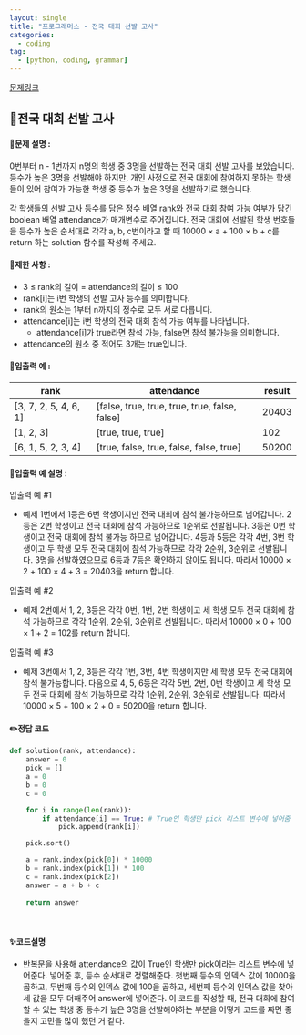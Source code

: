 ```yaml
---
layout: single
title: "프로그래머스 - 전국 대회 선발 고사"
categories: 
  - coding
tag:
  - [python, coding, grammar]
--- 
```

[문제링크](https://school.programmers.co.kr/learn/courses/30/lessons/181851)  

## 📌전국 대회 선발 고사

#### 📖문제 설명 :  
0번부터 n - 1번까지 n명의 학생 중 3명을 선발하는 전국 대회 선발 고사를 보았습니다. 등수가 높은 3명을 선발해야 하지만, 개인 사정으로 전국 대회에 참여하지 못하는 학생들이 있어 참여가 가능한 학생 중 등수가 높은 3명을 선발하기로 했습니다.

각 학생들의 선발 고사 등수를 담은 정수 배열 rank와 전국 대회 참여 가능 여부가 담긴 boolean 배열 attendance가 매개변수로 주어집니다. 전국 대회에 선발된 학생 번호들을 등수가 높은 순서대로 각각 a, b, c번이라고 할 때 10000 × a + 100 × b + c를 return 하는 solution 함수를 작성해 주세요.

#### 📖제한 사항 :  
- 3 ≤ rank의 길이 = attendance의 길이 ≤ 100
- rank[i]는 i번 학생의 선발 고사 등수를 의미합니다.
- rank의 원소는 1부터 n까지의 정수로 모두 서로 다릅니다.
- attendance[i]는 i번 학생의 전국 대회 참석 가능 여부를 나타냅니다.
  - attendance[i]가 true라면 참석 가능, false면 참석 불가능을 의미합니다.
- attendance의 원소 중 적어도 3개는 true입니다.
  
#### 📖입출력 예 : 

|rank|attendance|result|
|---|---|---|
|[3, 7, 2, 5, 4, 6, 1]|[false, true, true, true, true, false, false]|20403|
|[1, 2, 3]|[true, true, true]|102|
|[6, 1, 5, 2, 3, 4]|[true, false, true, false, false, true]|50200|

#### 📖입출력 예 설명 : 
입출력 예 #1
- 예제 1번에서 1등은 6번 학생이지만 전국 대회에 참석 불가능하므로 넘어갑니다. 2등은 2번 학생이고 전국 대회에 참석 가능하므로 1순위로 선발됩니다.
  3등은 0번 학생이고 전국 대회에 참석 불가능 하므로 넘어갑니다.
  4등과 5등은 각각 4번, 3번 학생이고 두 학생 모두 전국 대회에 참석 가능하므로 각각 2순위, 3순위로 선발됩니다.
  3명을 선발하였으므로 6등과 7등은 확인하지 않아도 됩니다. 따라서 10000 × 2 + 100 × 4 + 3 = 20403을 return 합니다.

입출력 예 #2
- 예제 2번에서 1, 2, 3등은 각각 0번, 1번, 2번 학생이고 세 학생 모두 전국 대회에 참석 가능하므로
  각각 1순위, 2순위, 3순위로 선발됩니다. 따라서 10000 × 0 + 100 × 1 + 2 = 102를 return 합니다.

입출력 예 #3
- 예제 3번에서 1, 2, 3등은 각각 1번, 3번, 4번 학생이지만 세 학생 모두 전국 대회에 참석 불가능합니다.
  다음으로 4, 5, 6등은 각각 5번, 2번, 0번 학생이고 세 학생 모두 전국 대회에 참석 가능하므로 각각 1순위, 2순위, 3순위로 선발됩니다.
  따라서 10000 × 5 + 100 × 2 + 0 = 50200을 return 합니다.

#### ✏️정답 코드
```python
def solution(rank, attendance):
    answer = 0
    pick = []
    a = 0
    b = 0
    c = 0

    for i in range(len(rank)): 
        if attendance[i] == True: # True인 학생만 pick 리스트 변수에 넣어줌
            pick.append(rank[i])

    pick.sort() 

    a = rank.index(pick[0]) * 10000 
    b = rank.index(pick[1]) * 100 
    c = rank.index(pick[2]) 
    answer = a + b + c 
        
    return answer
```

<br>

#### ✨코드설명
- 반복문을 사용해 attendance의 값이 True인 학생만 pick이라는 리스트 변수에 넣어준다. 넣어준 후, 등수 순서대로 정렬해준다.
  첫번째 등수의 인덱스 값에 10000을 곱하고, 두번째 등수의 인덱스 값에 100을 곱하고, 세번째 등수의 인덱스 값을 찾아 세 값을 모두 더해주어 answer에 넣어준다.
  이 코드를 작성할 때, 전국 대회에 참여할 수 있는 학생 중 등수가 높은 3명을 선발해야하는 부분을 어떻게 코드를 짜면 좋을지 고민을 많이 했던 거 같다.
  
  
